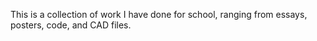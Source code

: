This is a collection of work I have done for school, ranging from essays, posters, code, and CAD files.

